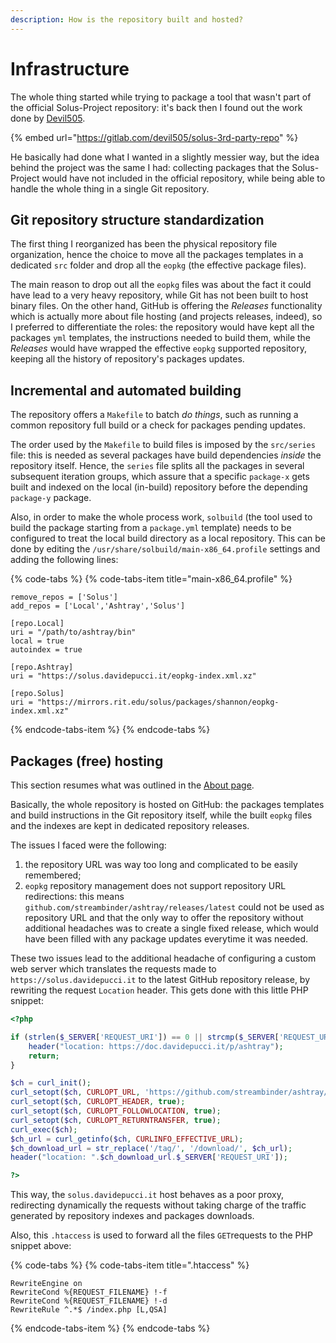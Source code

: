 ```yaml
---
description: How is the repository built and hosted?
---
```


# Infrastructure

The whole thing started while trying to package a tool that wasn't part of the official Solus-Project repository: it's back then I found out the work done by [Devil505](https://gitlab.com/devil505).

{% embed url="https://gitlab.com/devil505/solus-3rd-party-repo" %}

He basically had done what I wanted in a slightly messier way, but the idea behind the project was the same I had: collecting packages that the Solus-Project would have not included in the official repository, while being able to handle the whole thing in a single Git repository.

## Git repository structure standardization

The first thing I reorganized has been the physical repository file organization, hence the choice to move all the packages templates in a dedicated `src` folder and drop all the `eopkg` \(the effective package files\).

The main reason to drop out all the `eopkg` files was about the fact it could have lead to a very heavy repository, while Git has not been built to host binary files. On the other hand, GitHub is offering the _Releases_ functionality which is actually more about file hosting \(and projects releases, indeed\), so I preferred to differentiate the roles: the repository would have kept all the packages `yml` templates, the instructions needed to build them, while the _Releases_ would have wrapped the effective `eopkg` supported repository, keeping all the history of repository's packages updates.

## Incremental and automated building

The repository offers a `Makefile` to batch _do things_, such as running a common repository full build or a check for packages pending updates.

The order used by the `Makefile` to build files is imposed by the `src/series` file: this is needed as several packages have build dependencies _inside_ the repository itself. Hence, the `series` file splits all the packages in several subsequent iteration groups, which assure that a specific `package-x` gets built and indexed on the local \(in-build\) repository before the depending `package-y` package.

Also, in order to make the whole process work, `solbuild` \(the tool used to build the package starting from a `package.yml` template\) needs to be configured to treat the local build directory as a local repository. This can be done by editing the `/usr/share/solbuild/main-x86_64.profile` settings and adding the following lines:

{% code-tabs %}
{% code-tabs-item title="main-x86\_64.profile" %}
```text
remove_repos = ['Solus']
add_repos = ['Local','Ashtray','Solus']

[repo.Local]
uri = "/path/to/ashtray/bin"
local = true
autoindex = true

[repo.Ashtray]
uri = "https://solus.davidepucci.it/eopkg-index.xml.xz"

[repo.Solus]
uri = "https://mirrors.rit.edu/solus/packages/shannon/eopkg-index.xml.xz"
```
{% endcode-tabs-item %}
{% endcode-tabs %}

## Packages \(free\) hosting

This section resumes what was outlined in the [About page](about.md#installation).

Basically, the whole repository is hosted on GitHub: the packages templates and build instructions in the Git repository itself, while the built `eopkg` files and the indexes are kept in dedicated repository releases.

The issues I faced were the following:

1. the repository URL was way too long and complicated to be easily remembered;
2. `eopkg` repository management does not support repository URL redirections: this means `github.com/streambinder/ashtray/releases/latest` could not be used as repository URL and that the only way to offer the repository without additional headaches was to create a single fixed release, which would have been filled with any package updates everytime it was needed.

These two issues lead to the additional headache of configuring a custom web server which translates the requests made to `https://solus.davidepucci.it` to the latest GitHub repository release, by rewriting the request `Location` header. This gets done with this little PHP snippet:

```php
<?php

if (strlen($_SERVER['REQUEST_URI']) == 0 || strcmp($_SERVER['REQUEST_URI'], '/') == 0) {
    header("location: https://doc.davidepucci.it/p/ashtray");
    return;
}

$ch = curl_init();
curl_setopt($ch, CURLOPT_URL, 'https://github.com/streambinder/ashtray/releases/latest');
curl_setopt($ch, CURLOPT_HEADER, true);
curl_setopt($ch, CURLOPT_FOLLOWLOCATION, true);
curl_setopt($ch, CURLOPT_RETURNTRANSFER, true);
curl_exec($ch);
$ch_url = curl_getinfo($ch, CURLINFO_EFFECTIVE_URL);
$ch_download_url = str_replace('/tag/', '/download/', $ch_url);
header("location: ".$ch_download_url.$_SERVER['REQUEST_URI']);

?>

```

This way, the `solus.davidepucci.it` host behaves as a poor proxy, redirecting dynamically the requests without taking charge of the traffic generated by repository indexes and packages downloads.

Also, this `.htaccess` is used to forward all the files `GET`requests to the PHP snippet above:

{% code-tabs %}
{% code-tabs-item title=".htaccess" %}
```text
RewriteEngine on
RewriteCond %{REQUEST_FILENAME} !-f
RewriteCond %{REQUEST_FILENAME} !-d
RewriteRule ^.*$ /index.php [L,QSA]
```
{% endcode-tabs-item %}
{% endcode-tabs %}

